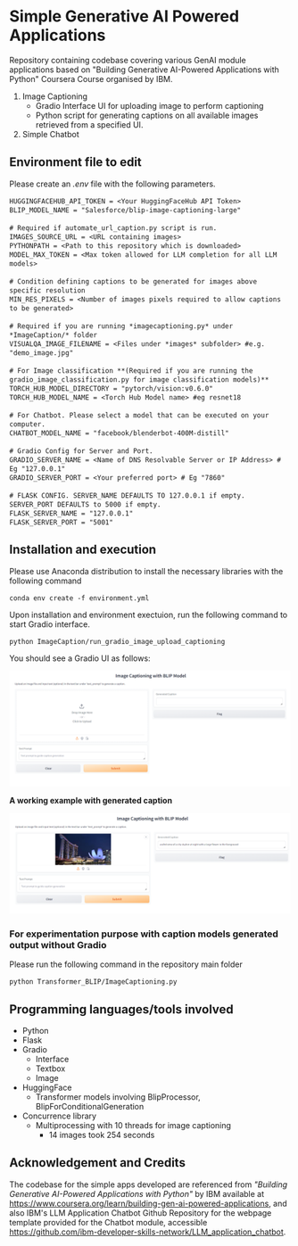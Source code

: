 # Simple Generative AI Powered Applications

Repository containing codebase covering various GenAI module applications based on "Building Generative AI-Powered Applications with Python" Coursera Course organised by IBM. 

1. Image Captioning
    - Gradio Interface UI for uploading image to perform captioning
    - Python script for generating captions on all available images retrieved from a specified UI.
2. Simple Chatbot

## Environment file to edit

Please create an *.env* file with the following parameters.

```
HUGGINGFACEHUB_API_TOKEN = <Your HuggingFaceHub API Token>
BLIP_MODEL_NAME = "Salesforce/blip-image-captioning-large"

# Required if automate_url_caption.py script is run.
IMAGES_SOURCE_URL = <URL containing images>
PYTHONPATH = <Path to this repository which is downloaded>
MODEL_MAX_TOKEN = <Max token allowed for LLM completion for all LLM models> 

# Condition defining captions to be generated for images above specific resolution
MIN_RES_PIXELS = <Number of images pixels required to allow captions to be generated>

# Required if you are running *imagecaptioning.py* under *ImageCaption/* folder
VISUALQA_IMAGE_FILENAME = <Files under *images* subfolder> #e.g. "demo_image.jpg" 

# For Image classification **(Required if you are running the gradio_image_classification.py for image classification models)**
TORCH_HUB_MODEL_DIRECTORY = "pytorch/vision:v0.6.0"
TORCH_HUB_MODEL_NAME = <Torch Hub Model name> #eg resnet18

# For Chatbot. Please select a model that can be executed on your computer.
CHATBOT_MODEL_NAME = "facebook/blenderbot-400M-distill"

# Gradio Config for Server and Port.
GRADIO_SERVER_NAME = <Name of DNS Resolvable Server or IP Address> # Eg "127.0.0.1"
GRADIO_SERVER_PORT = <Your preferred port> # Eg "7860"

# FLASK CONFIG. SERVER_NAME DEFAULTS TO 127.0.0.1 if empty. SERVER_PORT DEFAULTS to 5000 if empty.
FLASK_SERVER_NAME = "127.0.0.1"
FLASK_SERVER_PORT = "5001"
```

## Installation and execution

Please use Anaconda distribution to install the necessary libraries with the following command

```
conda env create -f environment.yml
```

Upon installation and environment exectuion, run the following command to start Gradio interface.

```
python ImageCaption/run_gradio_image_upload_captioning
```

You should see a Gradio UI as follows:

![SampleUI](images/SampleUI.png)

**A working example with generated caption**

![SampleWorkingExample](images/SampleUI_w_Caption.png)

### For experimentation purpose with caption models generated output without Gradio

Please run the following command in the repository main folder

```
python Transformer_BLIP/ImageCaptioning.py
```

## Programming languages/tools involved
- Python
- Flask
- Gradio
    - Interface
    - Textbox
    - Image
- HuggingFace
    - Transformer models involving BlipProcessor, BlipForConditionalGeneration
- Concurrence library
    - Multiprocessing with 10 threads for image captioning
        - 14 images took 254 seconds
## Acknowledgement and Credits

The codebase for the simple apps developed are referenced from *"Building Generative AI-Powered Applications with Python"* by IBM available at https://www.coursera.org/learn/building-gen-ai-powered-applications, and also IBM's LLM Application Chatbot Github Repository for the webpage template provided for the Chatbot module, accessible https://github.com/ibm-developer-skills-network/LLM_application_chatbot.